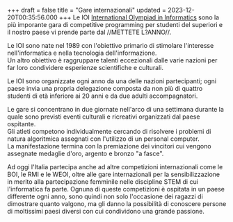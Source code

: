 +++
draft = false
title = "Gare internazionali"
updated = 2023-12-20T00:35:56.000
+++
Le IOI <a href="https://ioinformatics.org/">International Olympiad in Informatics</a> sono la più imporante gara di competitive programming 
per studenti del superiori e il nostro paese vi prende parte dal //METTETE L?ANNO//.

Le IOI sono nate nel 1989 con l'obiettivo primario di stimolare l'interesse nell'informatica e nella tecnologia dell'informazione.<br/>Un altro obiettivo è raggruppare talenti eccezionali dalle varie nazioni per far loro condividere esperienze scientifiche e culturali.

Le IOI sono organizzate ogni anno da una delle nazioni partecipanti; ogni paese invia una propria delegazione composta da non più di quattro studenti di età inferiore ai 20 anni e da due adulti accompagnatori.

Le gare si concentrano in due giornate nell'arco di una settimana durante la quale sono previsti eventi culturali e ricreativi organizzati dal paese ospitante.<br/>Gli atleti competono individualmente cercando di risolvere i problemi di natura algoritmica assegnati con l'utilizzo di un personal computer.<br/>La manifestazione termina con la premiazione dei vincitori cui vengono assegnate medaglie d'oro, argento e bronzo "a fasce".
 
Ad oggi l'Italia partecipa anche ad altre competizioni internazionali come le BOI, le RMI e le WEOI, oltre alle gare 
internazionali per la sensibilizzazione in merito alla partecipazione femminile nelle 
discipline STEM di cui l'informatica fa parte. Ognuna di queste competizioni è ospitata in un paese differente ogni anno, 
sono quindi non solo l'occasione dei ragazzi di dimostrare quanto valgono, ma gli danno la possibilità di conoscere 
persone di moltissimi paesi diversi con cui condividono una grande passione.
